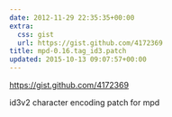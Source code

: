```yaml
---
date: 2012-11-29 22:35:35+00:00
extra:
  css: gist
  url: https://gist.github.com/4172369
title: mpd-0.16.tag_id3.patch
updated: 2015-10-13 09:07:57+00:00
---
```


<https://gist.github.com/4172369>

id3v2 character encoding patch for mpd
